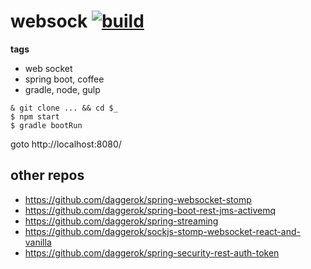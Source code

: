 websock [![build](https://travis-ci.org/daggerok/wsock.svg?branch=master)](https://travis-ci.org/daggerok/wsock)
=======

**tags**

- web socket
- spring boot, coffee
- gradle, node, gulp

```shell
& git clone ... && cd $_
$ npm start
$ gradle bootRun
```

goto http://localhost:8080/

## other repos

* https://github.com/daggerok/spring-websocket-stomp
* https://github.com/daggerok/spring-boot-rest-jms-activemq
* https://github.com/daggerok/spring-streaming
* https://github.com/daggerok/sockjs-stomp-websocket-react-and-vanilla
* https://github.com/daggerok/spring-security-rest-auth-token
